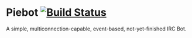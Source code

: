 # Piebot [![Build Status](https://travis-ci.org/JPT580/piebot.svg)](https://travis-ci.org/JPT580/piebot)

A simple, multiconnection-capable, event-based, not-yet-finished IRC Bot.
